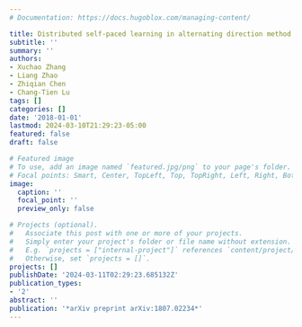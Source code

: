 ```yaml
---
# Documentation: https://docs.hugoblox.com/managing-content/

title: Distributed self-paced learning in alternating direction method of multipliers
subtitle: ''
summary: ''
authors:
- Xuchao Zhang
- Liang Zhao
- Zhiqian Chen
- Chang-Tien Lu
tags: []
categories: []
date: '2018-01-01'
lastmod: 2024-03-10T21:29:23-05:00
featured: false
draft: false

# Featured image
# To use, add an image named `featured.jpg/png` to your page's folder.
# Focal points: Smart, Center, TopLeft, Top, TopRight, Left, Right, BottomLeft, Bottom, BottomRight.
image:
  caption: ''
  focal_point: ''
  preview_only: false

# Projects (optional).
#   Associate this post with one or more of your projects.
#   Simply enter your project's folder or file name without extension.
#   E.g. `projects = ["internal-project"]` references `content/project/deep-learning/index.md`.
#   Otherwise, set `projects = []`.
projects: []
publishDate: '2024-03-11T02:29:23.685132Z'
publication_types:
- '2'
abstract: ''
publication: '*arXiv preprint arXiv:1807.02234*'
---
```

